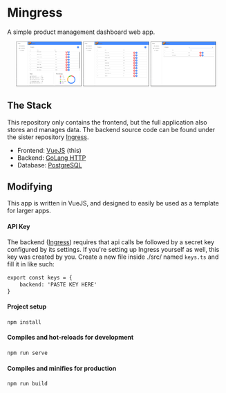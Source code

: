 # Mingress
A simple product management dashboard web app.

<div style="text-align: center">
  <img src="screenshots/main.PNG" width="30%">
  <img src="screenshots/all.PNG" width="30%">
  <img src="screenshots/search.PNG" width="30%">
</div>

## The Stack
This repository only contains the frontend, but the full application also stores and manages data. The backend source code can be found under the sister repository [Ingress](https://github.com/mtxrii/Ingress).

- Frontend: [VueJS](https://vuejs.org/) (this)
- Backend: [GoLang HTTP](https://golang.org/pkg/net/http/)
- Database: [PostgreSQL](https://www.postgresql.org/)

## Modifying
This app is written in VueJS, and designed to easily be used as a template for larger apps.

#### API Key
The backend ([Ingress](https://github.com/mtxrii/Ingress)) requires that api calls be followed by a secret key configured by its settings. If you're setting up Ingress yourself as well, this key was created by you. Create a new file inside ./src/ named `keys.ts` and fill it in like such:
```
export const keys = {
    backend: 'PASTE KEY HERE'
}
```

#### Project setup
```
npm install
```

#### Compiles and hot-reloads for development
```
npm run serve
```

#### Compiles and minifies for production
```
npm run build
```
